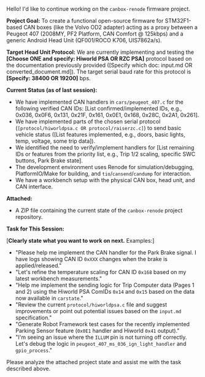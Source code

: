 Hello! I'd like to continue working on the `canbox-renode` firmware project.

**Project Goal:** To create a functional open-source firmware for STM32F1-based CAN boxes (like the Volvo OD2 adapter) acting as a proxy between a Peugeot 407 (2008MY, PF2 Platform, CAN Comfort @ 125kbps) and a generic Android Head Unit (QF001/ROCO K706, UIS7862a/s).

**Target Head Unit Protocol:** We are currently implementing and testing the **[Choose ONE and specify: Hiworld PSA OR RZC PSA]** protocol based on the documentation previously provided ([Specify which doc: input.md OR converted_document.md]). The target serial baud rate for this protocol is **[Specify: 38400 OR 19200]** bps.

**Current Status (as of last session):**

*   We have implemented CAN handlers in `cars/peugeot_407.c` for the following verified CAN IDs: [List confirmed/implemented IDs, e.g., 0x036, 0x0F6, 0x131, 0x21F, 0x161, 0x0E1, 0x168, 0x28C, 0x2A1, 0x261].
*   We have implemented parts of the chosen serial protocol (`[protocol/hiworldpsa.c OR protocol/raiserzc.c]`) to send basic vehicle status ([List features implemented, e.g., doors, basic lights, temp, voltage, some trip data]).
*   We identified the need to verify/implement handlers for [List remaining IDs or features from the priority list, e.g., Trip 1/2 scaling, specific SWC buttons, Park Brake state].
*   The development environment uses Renode for simulation/debugging, PlatformIO/Make for building, and `tio`/`cansend`/`candump` for interaction.
*   We have a workbench setup with the physical CAN box, head unit, and CAN interface.

**Attached:**

*   A ZIP file containing the current state of the `canbox-renode` project repository.

**Task for This Session:**

[**Clearly state what you want to work on next.** Examples:]

*   "Please help me implement the CAN handler for the Park Brake signal. I have logs showing CAN ID `0xXXX` changes when the brake is applied/released."
*   "Let's refine the temperature scaling for CAN ID `0x168` based on my latest workbench measurements."
*   "Help me implement the sending logic for Trip Computer data (Pages 1 and 2) using the Hiworld PSA ComIDs `0x14` and `0x15` based on the data now available in `carstate`."
*   "Review the current `protocol/hiworldpsa.c` file and suggest improvements or point out potential issues based on the `input.md` specification."
*   "Generate Robot Framework test cases for the recently implemented Parking Sensor feature (`0x0E1` handler and Hiworld `0x41` output)."
*   "I'm seeing an issue where the `ILLUM` pin is not turning off correctly. Let's debug the logic in `peugeot_407_ms_036_ign_light_handler` and `gpio_process`."

Please analyze the attached project state and assist me with the task described above.
